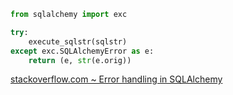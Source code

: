 ```py
from sqlalchemy import exc

try:
    execute_sqlstr(sqlstr)
except exc.SQLAlchemyError as e:
    return (e, str(e.orig))
```

[stackoverflow.com ~ Error handling in SQLAlchemy](https://stackoverflow.com/a/53682862)
